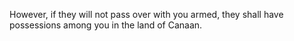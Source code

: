 However, if they will not pass over with you armed, they shall have possessions among you in the land of Canaan.
